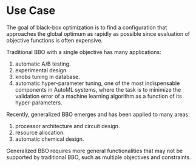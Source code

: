 # Use Case

The goal of black-box optimization is to find a configuration that
approaches the global optimum as rapidly as possible since evaluation of objective functions is often expensive.

Traditional BBO with a single objective has many applications:
1) automatic A/B testing.
2) experimental design.
3) knobs tuning in database.
4) automatic hyper-parameter tuning, one of the most indispensable components in AutoML systems,
where the task is to minimize the validation error of a machine learning algorithm as a function of its
hyper-parameters. 

Recently, generalized BBO emerges and has been applied to many areas:
1) processor architecture and circuit design.
2) resource allocation.
3) automatic chemical design.

Generalized BBO requires more general functionalities that may not be supported by traditional BBO,
such as multiple objectives and constraints.


